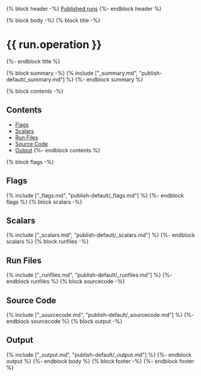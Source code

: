 {% block header -%}
[Published runs](../README.md)
{%- endblock header %}

{% block body -%}
{% block title -%}
# {{ run.operation }}
{%- endblock title %}

{% block summary -%}
{% include ["_summary.md", "publish-default/_summary.md"] %}
{%- endblock summary %}

{% block contents -%}
## Contents

- [Flags](#flags)
- [Scalars](#scalars)
- [Run Files](#run-files)
- [Source Code](#source-code)
- [Output](#output)
{%- endblock contents %}

{% block flags -%}
## Flags

{% include ["_flags.md", "publish-default/_flags.md"] %}
{%- endblock flags %}
{% block scalars -%}
## Scalars

{% include ["_scalars.md", "publish-default/_scalars.md"] %}
{%- endblock scalars %}
{% block runfiles -%}
## Run Files

{% include ["_runfiles.md", "publish-default/_runfiles.md"] %}
{%- endblock runfiles %}
{% block sourcecode -%}
## Source Code

{% include ["_sourcecode.md", "publish-default/_sourcecode.md"] %}
{%- endblock sourcecode %}
{% block output -%}
## Output

{% include ["_output.md", "publish-default/_output.md"] %}
{%- endblock output %}
{%- endblock body %}
{% block footer -%}
{%- endblock footer %}
